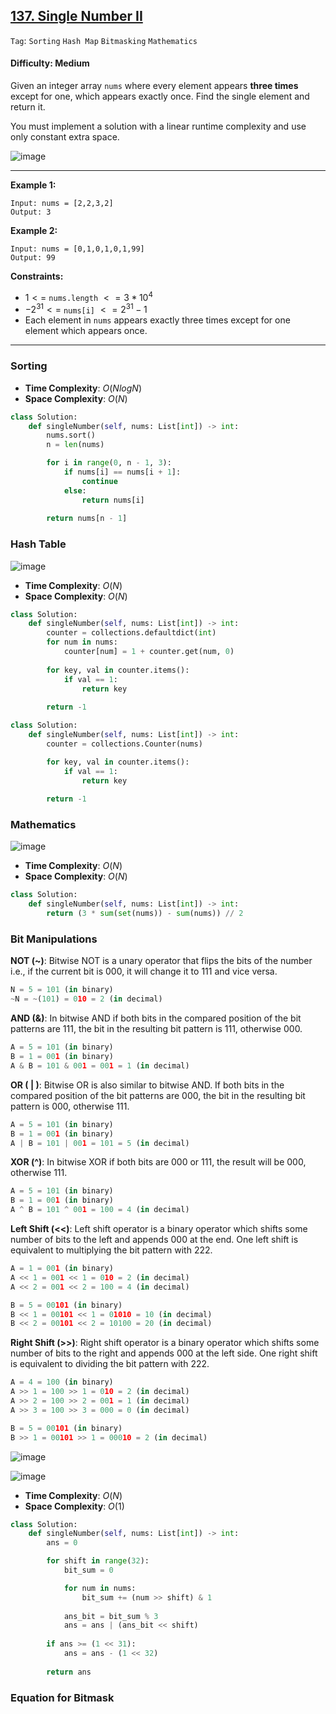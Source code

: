 ## [137. Single Number II](https://leetcode.com/problems/single-number-ii/)

```Tag```: ```Sorting``` ```Hash Map``` ```Bitmasking``` ```Mathematics```

#### Difficulty: Medium

Given an integer array ```nums``` where every element appears __three times__ except for one, which appears exactly once. Find the single element and return it.

You must implement a solution with a linear runtime complexity and use only constant extra space.

![image](https://github.com/quananhle/Python/assets/35042430/9f3167a4-bda8-45ab-ad62-6e4e3051b1cd)

---

__Example 1:__
```
Input: nums = [2,2,3,2]
Output: 3
```

__Example 2:__
```
Input: nums = [0,1,0,1,0,1,99]
Output: 99
```

__Constraints:__

- $1 <=$ ```nums.length``` $<= 3 * 10^{4}$
- $-2^{31} <=$ ```nums[i]``` $<= 2^{31} - 1$
- Each element in ```nums``` appears exactly three times except for one element which appears once.

---

### Sorting

- __Time Complexity__: $O(Nlog⁡N)$
- __Space Complexity__: $O(N)$

```Python
class Solution:
    def singleNumber(self, nums: List[int]) -> int:
        nums.sort()
        n = len(nums)

        for i in range(0, n - 1, 3):
            if nums[i] == nums[i + 1]:
                continue
            else:
                return nums[i]
        
        return nums[n - 1]
```

### Hash Table

![image](https://leetcode.com/problems/single-number-ii/Documents/137/137_hash_map.SVG)

- __Time Complexity__: $O(N)$
- __Space Complexity__: $O(N)$

```Python
class Solution:
    def singleNumber(self, nums: List[int]) -> int:
        counter = collections.defaultdict(int)
        for num in nums:
            counter[num] = 1 + counter.get(num, 0)
        
        for key, val in counter.items():
            if val == 1:
                return key
        
        return -1
```

```Python
class Solution:
    def singleNumber(self, nums: List[int]) -> int:
        counter = collections.Counter(nums)

        for key, val in counter.items():
            if val == 1:
                return key
        
        return -1
```

### Mathematics

![image](https://github.com/quananhle/Python/assets/35042430/f41f51f5-3041-4c3b-a91b-922601f98e80)

- __Time Complexity__: $O(N)$
- __Space Complexity__: $O(N)$

```Python
class Solution:
    def singleNumber(self, nums: List[int]) -> int:
        return (3 * sum(set(nums)) - sum(nums)) // 2 
```

### Bit Manipulations

__NOT (~)__: Bitwise NOT is a unary operator that flips the bits of the number i.e., if the current bit is 000, it will change it to 111 and vice versa.

```Python
N = 5 = 101 (in binary)
~N = ~(101) = 010 = 2 (in decimal)
```

__AND (&)__: In bitwise AND if both bits in the compared position of the bit patterns are 111, the bit in the resulting bit pattern is 111, otherwise 000.

```Python
A = 5 = 101 (in binary) 
B = 1 = 001 (in binary) 
A & B = 101 & 001 = 001 = 1 (in decimal)
```

__OR ( | )__: Bitwise OR is also similar to bitwise AND. If both bits in the compared position of the bit patterns are 000, the bit in the resulting bit pattern is 000, otherwise 111.

```Python
A = 5 = 101 (in binary) 
B = 1 = 001 (in binary) 
A | B = 101 | 001 = 101 = 5 (in decimal)
```

__XOR (^)__: In bitwise XOR if both bits are 000 or 111, the result will be 000, otherwise 111.

```Python
A = 5 = 101 (in binary) 
B = 1 = 001 (in binary) 
A ^ B = 101 ^ 001 = 100 = 4 (in decimal)
```

__Left Shift (<<)__: Left shift operator is a binary operator which shifts some number of bits to the left and appends 000 at the end. One left shift is equivalent to multiplying the bit pattern with 222.

```Python
A = 1 = 001 (in binary) 
A << 1 = 001 << 1 = 010 = 2 (in decimal)
A << 2 = 001 << 2 = 100 = 4 (in decimal)

B = 5 = 00101 (in binary)
B << 1 = 00101 << 1 = 01010 = 10 (in decimal)
B << 2 = 00101 << 2 = 10100 = 20 (in decimal)
```

__Right Shift (>>)__: Right shift operator is a binary operator which shifts some number of bits to the right and appends 000 at the left side. One right shift is equivalent to dividing the bit pattern with 222.

```Python
A = 4 = 100 (in binary) 
A >> 1 = 100 >> 1 = 010 = 2 (in decimal)
A >> 2 = 100 >> 2 = 001 = 1 (in decimal)
A >> 3 = 100 >> 3 = 000 = 0 (in decimal)

B = 5 = 00101 (in binary)
B >> 1 = 00101 >> 1 = 00010 = 2 (in decimal)
```

![image](https://github.com/quananhle/Python/assets/35042430/f83db64f-5d8a-4c1d-a4ce-81b617bae6da)

![image](https://github.com/quananhle/Python/assets/35042430/dc564aaf-ec07-4a50-998b-148ade1f1856)

- __Time Complexity__: $O(N)$
- __Space Complexity__: $O(1)$
  
```Python
class Solution:
    def singleNumber(self, nums: List[int]) -> int:
        ans = 0

        for shift in range(32):
            bit_sum = 0

            for num in nums:
                bit_sum += (num >> shift) & 1
            
            ans_bit = bit_sum % 3
            ans = ans | (ans_bit << shift)
        
        if ans >= (1 << 31):
            ans = ans - (1 << 32)
        
        return ans
```

### Equation for Bitmask

